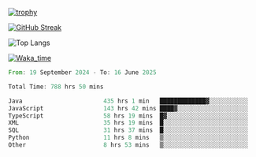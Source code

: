 <!--
**ren-joey/ren-joey** is a ✨ _special_ ✨ repository because its `README.md` (this file) appears on your GitHub profile.

Here are some ideas to get you started:

- 🔭 I’m currently working on ...
- 🌱 I’m currently learning ...
- 👯 I’m looking to collaborate on ...
- 🤔 I’m looking for help with ...
- 💬 Ask me about ...
- 📫 How to reach me: ...
- 😄 Pronouns: ...
- ⚡ Fun fact: ...
-->

[![trophy](https://github-profile-trophy.vercel.app/?username=ren-joey&theme=darkhub&column=5)](https://github.com/ren-joey)

[![GitHub Streak](https://streak-stats.demolab.com/?user=ren-joey&theme=dark)](https://github.com/ren-joey)

![Top Langs](https://github-readme-stats.vercel.app/api/top-langs?username=ren-joey&show_icons=true&layout=compact&locale=en&hide=html,CSS,scss,Pug,Twig&theme=dark)

[![Waka_time](https://github-readme-stats.vercel.app/api/wakatime?username=joeyren&theme=dark)](https://github.com/ren-joey)

<!--START_SECTION:waka-->

```rust
From: 19 September 2024 - To: 16 June 2025

Total Time: 788 hrs 50 mins

Java                       435 hrs 1 min   █████████████▓░░░░░░░░░░░   54.53 %
JavaScript                 143 hrs 42 mins ████▓░░░░░░░░░░░░░░░░░░░░   18.01 %
TypeScript                 58 hrs 19 mins  █▓░░░░░░░░░░░░░░░░░░░░░░░   07.31 %
XML                        35 hrs 19 mins  █░░░░░░░░░░░░░░░░░░░░░░░░   04.43 %
SQL                        31 hrs 37 mins  █░░░░░░░░░░░░░░░░░░░░░░░░   03.96 %
Python                     11 hrs 8 mins   ▒░░░░░░░░░░░░░░░░░░░░░░░░   01.40 %
Other                      8 hrs 53 mins   ▒░░░░░░░░░░░░░░░░░░░░░░░░   01.11 %
```

<!--END_SECTION:waka-->
